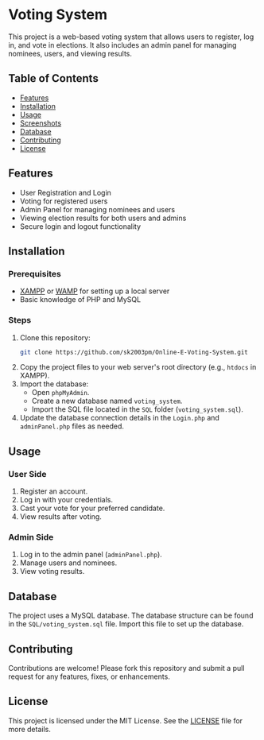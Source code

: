 # Voting System

This project is a web-based voting system that allows users to register, log in, and vote in elections. It also includes an admin panel for managing nominees, users, and viewing results.

## Table of Contents

- [Features](#features)
- [Installation](#installation)
- [Usage](#usage)
- [Screenshots](#screenshots)
- [Database](#database)
- [Contributing](#contributing)
- [License](#license)

## Features

- User Registration and Login
- Voting for registered users
- Admin Panel for managing nominees and users
- Viewing election results for both users and admins
- Secure login and logout functionality

## Installation

### Prerequisites

- [XAMPP](https://www.apachefriends.org/index.html) or [WAMP](http://www.wampserver.com/en/) for setting up a local server
- Basic knowledge of PHP and MySQL

### Steps

1. Clone this repository:
    ```bash
    git clone https://github.com/sk2003pm/Online-E-Voting-System.git
    ```
2. Copy the project files to your web server's root directory (e.g., `htdocs` in XAMPP).
3. Import the database:
    - Open `phpMyAdmin`.
    - Create a new database named `voting_system`.
    - Import the SQL file located in the `SQL` folder (`voting_system.sql`).
4. Update the database connection details in the `Login.php` and `adminPanel.php` files as needed.

## Usage

### User Side

1. Register an account.
2. Log in with your credentials.
3. Cast your vote for your preferred candidate.
4. View results after voting.

### Admin Side

1. Log in to the admin panel (`adminPanel.php`).
2. Manage users and nominees.
3. View voting results.


## Database

The project uses a MySQL database. The database structure can be found in the `SQL/voting_system.sql` file. Import this file to set up the database.

## Contributing

Contributions are welcome! Please fork this repository and submit a pull request for any features, fixes, or enhancements.

## License

This project is licensed under the MIT License. See the [LICENSE](LICENSE) file for more details.
